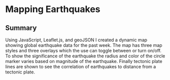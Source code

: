# Mapping Earthquakes
## Summary
Using JavaScript, Leaflet.js, and geoJSON I created a dynamic map showing global earthquake data for the past week. The map has three map styles and three overlays which the use can toggle between or turn on/off. To show the significance of the earthquake the radius and color of the circle marker varies based on magnitude of the earthquake. Finally tectonic plate lines are shown to see the correlation of earthquakes to distance from a tectonic plate. 

